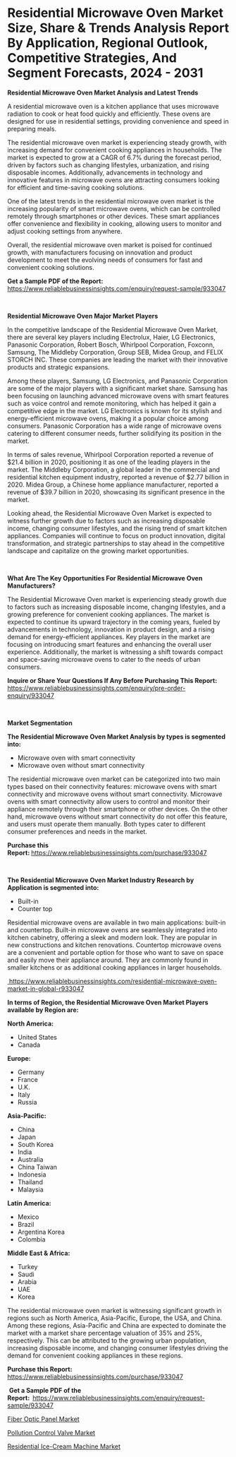 <p><h1>Residential Microwave Oven Market Size, Share & Trends Analysis Report By Application, Regional Outlook, Competitive Strategies, And Segment Forecasts, 2024 - 2031</h1></p><p><strong>Residential Microwave Oven Market Analysis and Latest Trends</strong></p>
<p><p>A residential microwave oven is a kitchen appliance that uses microwave radiation to cook or heat food quickly and efficiently. These ovens are designed for use in residential settings, providing convenience and speed in preparing meals.</p><p>The residential microwave oven market is experiencing steady growth, with increasing demand for convenient cooking appliances in households. The market is expected to grow at a CAGR of 6.7% during the forecast period, driven by factors such as changing lifestyles, urbanization, and rising disposable incomes. Additionally, advancements in technology and innovative features in microwave ovens are attracting consumers looking for efficient and time-saving cooking solutions.</p><p>One of the latest trends in the residential microwave oven market is the increasing popularity of smart microwave ovens, which can be controlled remotely through smartphones or other devices. These smart appliances offer convenience and flexibility in cooking, allowing users to monitor and adjust cooking settings from anywhere.</p><p>Overall, the residential microwave oven market is poised for continued growth, with manufacturers focusing on innovation and product development to meet the evolving needs of consumers for fast and convenient cooking solutions.</p></p>
<p><strong>Get a Sample PDF of the Report:&nbsp;</strong> <a href="https://www.reliablebusinessinsights.com/enquiry/request-sample/933047">https://www.reliablebusinessinsights.com/enquiry/request-sample/933047</a></p>
<p>&nbsp;</p>
<p><strong>Residential Microwave Oven Major Market Players</strong></p>
<p><p>In the competitive landscape of the Residential Microwave Oven Market, there are several key players including Electrolux, Haier, LG Electronics, Panasonic Corporation, Robert Bosch, Whirlpool Corporation, Foxconn, Samsung, The Middleby Corporation, Group SEB, Midea Group, and FELIX STORCH INC. These companies are leading the market with their innovative products and strategic expansions.</p><p>Among these players, Samsung, LG Electronics, and Panasonic Corporation are some of the major players with a significant market share. Samsung has been focusing on launching advanced microwave ovens with smart features such as voice control and remote monitoring, which has helped it gain a competitive edge in the market. LG Electronics is known for its stylish and energy-efficient microwave ovens, making it a popular choice among consumers. Panasonic Corporation has a wide range of microwave ovens catering to different consumer needs, further solidifying its position in the market.</p><p>In terms of sales revenue, Whirlpool Corporation reported a revenue of $21.4 billion in 2020, positioning it as one of the leading players in the market. The Middleby Corporation, a global leader in the commercial and residential kitchen equipment industry, reported a revenue of $2.77 billion in 2020. Midea Group, a Chinese home appliance manufacturer, reported a revenue of $39.7 billion in 2020, showcasing its significant presence in the market.</p><p>Looking ahead, the Residential Microwave Oven Market is expected to witness further growth due to factors such as increasing disposable income, changing consumer lifestyles, and the rising trend of smart kitchen appliances. Companies will continue to focus on product innovation, digital transformation, and strategic partnerships to stay ahead in the competitive landscape and capitalize on the growing market opportunities.</p></p>
<p>&nbsp;</p>
<p><strong>What Are The Key Opportunities For Residential Microwave Oven Manufacturers?</strong></p>
<p><p>The Residential Microwave Oven market is experiencing steady growth due to factors such as increasing disposable income, changing lifestyles, and a growing preference for convenient cooking appliances. The market is expected to continue its upward trajectory in the coming years, fueled by advancements in technology, innovation in product design, and a rising demand for energy-efficient appliances. Key players in the market are focusing on introducing smart features and enhancing the overall user experience. Additionally, the market is witnessing a shift towards compact and space-saving microwave ovens to cater to the needs of urban consumers.</p></p>
<p><strong>Inquire or Share Your Questions If Any Before Purchasing This Report:</strong> <a href="https://www.reliablebusinessinsights.com/enquiry/pre-order-enquiry/933047">https://www.reliablebusinessinsights.com/enquiry/pre-order-enquiry/933047</a></p>
<p>&nbsp;</p>
<p><strong>Market Segmentation</strong></p>
<p><strong>The Residential Microwave Oven Market Analysis by types is segmented into:</strong></p>
<p><ul><li>Microwave oven with smart connectivity</li><li>Microwave oven without smart connectivity</li></ul></p>
<p><p>The residential microwave oven market can be categorized into two main types based on their connectivity features: microwave ovens with smart connectivity and microwave ovens without smart connectivity. Microwave ovens with smart connectivity allow users to control and monitor their appliance remotely through their smartphone or other devices. On the other hand, microwave ovens without smart connectivity do not offer this feature, and users must operate them manually. Both types cater to different consumer preferences and needs in the market.</p></p>
<p><strong>Purchase this Report:&nbsp;</strong><a href="https://www.reliablebusinessinsights.com/purchase/933047">https://www.reliablebusinessinsights.com/purchase/933047</a></p>
<p>&nbsp;</p>
<p><strong>The Residential Microwave Oven Market Industry Research by Application is segmented into:</strong></p>
<p><ul><li>Built-in</li><li>Counter top</li></ul></p>
<p><p>Residential microwave ovens are available in two main applications: built-in and countertop. Built-in microwave ovens are seamlessly integrated into kitchen cabinetry, offering a sleek and modern look. They are popular in new constructions and kitchen renovations. Countertop microwave ovens are a convenient and portable option for those who want to save on space and easily move their appliance around. They are commonly found in smaller kitchens or as additional cooking appliances in larger households.</p></p>
<p><a href="https://www.reliablebusinessinsights.com/residential-microwave-oven-market-in-global-r933047">&nbsp;https://www.reliablebusinessinsights.com/residential-microwave-oven-market-in-global-r933047</a></p>
<p><strong>In terms of Region, the Residential Microwave Oven Market Players available by Region are:</strong></p>
<p>
    <p> <strong> North America: </strong>
        <ul>
            <li>United States</li>
            <li>Canada</li>
        </ul>
        </p> 
    <p> <strong> Europe: </strong>
        <ul>
            <li>Germany</li>
            <li>France</li>
            <li>U.K.</li>
            <li>Italy</li>
            <li>Russia</li>
        </ul>
        </p> 
    <p> <strong> Asia-Pacific: </strong>
        <ul>
            <li>China</li>
            <li>Japan</li>
            <li>South Korea</li>
            <li>India</li>
            <li>Australia</li>
            <li>China Taiwan</li>
            <li>Indonesia</li>
            <li>Thailand</li>
            <li>Malaysia</li>
        </ul>
        </p> 
    <p> <strong> Latin America: </strong>
        <ul>
            <li>Mexico</li>
            <li>Brazil</li>
            <li>Argentina Korea</li>
            <li>Colombia</li>
        </ul>
        </p> 
    <p> <strong> Middle East & Africa: </strong>
        <ul>
            <li>Turkey</li>
            <li>Saudi</li>
            <li>Arabia</li>
            <li>UAE</li>
            <li>Korea</li>
        </ul>
    </p>
    </p>
<p><p>The residential microwave oven market is witnessing significant growth in regions such as North America, Asia-Pacific, Europe, the USA, and China. Among these regions, Asia-Pacific and China are expected to dominate the market with a market share percentage valuation of 35% and 25%, respectively. This can be attributed to the growing urban population, increasing disposable income, and changing consumer lifestyles driving the demand for convenient cooking appliances in these regions.</p></p>
<p><strong>Purchase this Report: </strong><a href="https://www.reliablebusinessinsights.com/purchase/933047">https://www.reliablebusinessinsights.com/purchase/933047</a></p>
<p>&nbsp;<strong>Get a Sample PDF of the Report:&nbsp;&nbsp;</strong><a href="https://www.reliablebusinessinsights.com/enquiry/request-sample/933047">https://www.reliablebusinessinsights.com/enquiry/request-sample/933047</a></p>
<p><strong></strong></p>
<p><p><a href="https://www.linkedin.com/pulse/fiber-optic-panel-market-size-reveals-best-marketing-6pebe">Fiber Optic Panel Market</a></p><p><a href="https://www.linkedin.com/pulse/pollution-control-valvenbspmarket-focuses-market-share-size-nv2ye">Pollution Control Valve Market</a></p><p><a href="https://github.com/lbird53714/Market-Research-Report-List-4/blob/main/residential-ice-cream-machine-market.md">Residential Ice-Cream Machine Market</a></p></p>